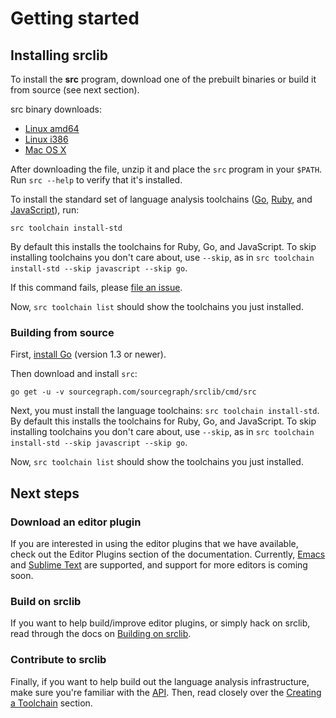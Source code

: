 # Getting started

## Installing srclib

To install the **src** program, download one of the prebuilt binaries or build
it from source (see next section).

src binary downloads:

* [Linux amd64](https://api.equinox.io/1/Applications/ap_BQxVz1iWMxmjQnbVGd85V58qz6/Updates/Asset/src.zip?os=darwin&arch=amd64&channel=stable)
* [Linux i386](https://api.equinox.io/1/Applications/ap_BQxVz1iWMxmjQnbVGd85V58qz6/Updates/Asset/src.zip?os=darwin&arch=386&channel=stable)
* [Mac OS X](https://api.equinox.io/1/Applications/ap_BQxVz1iWMxmjQnbVGd85V58qz6/Updates/Asset/src.zip?os=darwin&arch=amd64&channel=stable)

After downloading the file, unzip it and place the `src` program in your
`$PATH`. Run `src --help` to verify that it's installed.

To install the standard set of language analysis toolchains
([Go](toolchains/go.md), [Ruby](toolchains/ruby.md), and
[JavaScript](toolchains/javascript.md)), run:

```
src toolchain install-std
````

By default this installs the toolchains for Ruby, Go, and JavaScript. To skip installing toolchains you don't care about, use `--skip`, as in `src toolchain install-std --skip javascript --skip go`.

If this command fails, please
[file an issue](https://github.com/sourcegraph/srclib/issues).

Now, `src toolchain list` should show the toolchains you just installed.

### Building from source

First, [install Go](http://golang.org/doc/install) (version 1.3 or newer).

Then download and install `src`:

```
go get -u -v sourcegraph.com/sourcegraph/srclib/cmd/src
```

Next, you must install the language toolchains: `src toolchain install-std`. By default this installs the toolchains for Ruby, Go, and JavaScript. To skip installing toolchains you don't care about, use `--skip`, as in `src toolchain install-std --skip javascript --skip go`.

Now, `src toolchain list` should show the toolchains you just installed.

## Next steps

### Download an editor plugin

If you are interested in using the editor plugins that we have available, check
out the Editor Plugins section of the documentation. Currently,
[Emacs](plugins/emacs.md) and [Sublime Text](plugins/sublimetext.md) are
supported, and support for more editors is coming soon.

### Build on srclib

If you want to help build/improve editor plugins, or simply hack on srclib,
read through the docs on [Building on srclib](api/overview.md).

### Contribute to srclib

Finally, if you want to help build out the language analysis infrastructure,
make sure you're familiar with the [API](api/overview.md). Then, read closely over
the [Creating a Toolchain](toolchains/overview.md) section.

